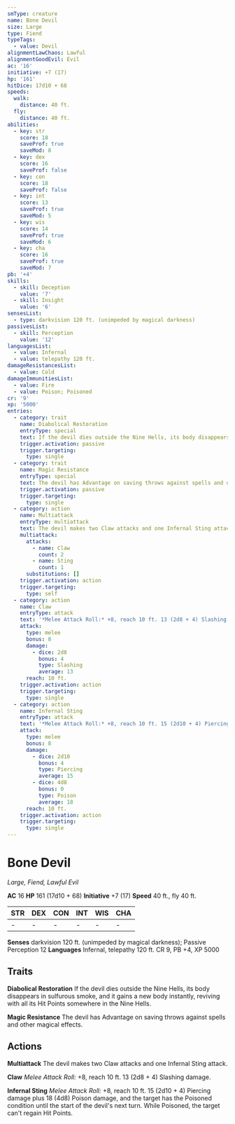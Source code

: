 ```yaml
---
smType: creature
name: Bone Devil
size: Large
type: Fiend
typeTags:
  - value: Devil
alignmentLawChaos: Lawful
alignmentGoodEvil: Evil
ac: '16'
initiative: +7 (17)
hp: '161'
hitDice: 17d10 + 68
speeds:
  walk:
    distance: 40 ft.
  fly:
    distance: 40 ft.
abilities:
  - key: str
    score: 18
    saveProf: true
    saveMod: 8
  - key: dex
    score: 16
    saveProf: false
  - key: con
    score: 18
    saveProf: false
  - key: int
    score: 13
    saveProf: true
    saveMod: 5
  - key: wis
    score: 14
    saveProf: true
    saveMod: 6
  - key: cha
    score: 16
    saveProf: true
    saveMod: 7
pb: '+4'
skills:
  - skill: Deception
    value: '7'
  - skill: Insight
    value: '6'
sensesList:
  - type: darkvision 120 ft. (unimpeded by magical darkness)
passivesList:
  - skill: Perception
    value: '12'
languagesList:
  - value: Infernal
  - value: telepathy 120 ft.
damageResistancesList:
  - value: Cold
damageImmunitiesList:
  - value: Fire
  - value: Poison; Poisoned
cr: '9'
xp: '5000'
entries:
  - category: trait
    name: Diabolical Restoration
    entryType: special
    text: If the devil dies outside the Nine Hells, its body disappears in sulfurous smoke, and it gains a new body instantly, reviving with all its Hit Points somewhere in the Nine Hells.
    trigger.activation: passive
    trigger.targeting:
      type: single
  - category: trait
    name: Magic Resistance
    entryType: special
    text: The devil has Advantage on saving throws against spells and other magical effects.
    trigger.activation: passive
    trigger.targeting:
      type: single
  - category: action
    name: Multiattack
    entryType: multiattack
    text: The devil makes two Claw attacks and one Infernal Sting attack.
    multiattack:
      attacks:
        - name: Claw
          count: 2
        - name: Sting
          count: 1
      substitutions: []
    trigger.activation: action
    trigger.targeting:
      type: self
  - category: action
    name: Claw
    entryType: attack
    text: '*Melee Attack Roll:* +8, reach 10 ft. 13 (2d8 + 4) Slashing damage.'
    attack:
      type: melee
      bonus: 8
      damage:
        - dice: 2d8
          bonus: 4
          type: Slashing
          average: 13
      reach: 10 ft.
    trigger.activation: action
    trigger.targeting:
      type: single
  - category: action
    name: Infernal Sting
    entryType: attack
    text: '*Melee Attack Roll:* +8, reach 10 ft. 15 (2d10 + 4) Piercing damage plus 18 (4d8) Poison damage, and the target has the Poisoned condition until the start of the devil''s next turn. While Poisoned, the target can''t regain Hit Points.'
    attack:
      type: melee
      bonus: 8
      damage:
        - dice: 2d10
          bonus: 4
          type: Piercing
          average: 15
        - dice: 4d8
          bonus: 0
          type: Poison
          average: 18
      reach: 10 ft.
    trigger.activation: action
    trigger.targeting:
      type: single
---
```


# Bone Devil
*Large, Fiend, Lawful Evil*

**AC** 16
**HP** 161 (17d10 + 68)
**Initiative** +7 (17)
**Speed** 40 ft., fly 40 ft.

| STR | DEX | CON | INT | WIS | CHA |
| --- | --- | --- | --- | --- | --- |
| - | - | - | - | - | - |

**Senses** darkvision 120 ft. (unimpeded by magical darkness); Passive Perception 12
**Languages** Infernal, telepathy 120 ft.
CR 9, PB +4, XP 5000

## Traits

**Diabolical Restoration**
If the devil dies outside the Nine Hells, its body disappears in sulfurous smoke, and it gains a new body instantly, reviving with all its Hit Points somewhere in the Nine Hells.

**Magic Resistance**
The devil has Advantage on saving throws against spells and other magical effects.

## Actions

**Multiattack**
The devil makes two Claw attacks and one Infernal Sting attack.

**Claw**
*Melee Attack Roll:* +8, reach 10 ft. 13 (2d8 + 4) Slashing damage.

**Infernal Sting**
*Melee Attack Roll:* +8, reach 10 ft. 15 (2d10 + 4) Piercing damage plus 18 (4d8) Poison damage, and the target has the Poisoned condition until the start of the devil's next turn. While Poisoned, the target can't regain Hit Points.

